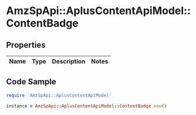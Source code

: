 # AmzSpApi::AplusContentApiModel::ContentBadge

## Properties

Name | Type | Description | Notes
------------ | ------------- | ------------- | -------------

## Code Sample

```ruby
require 'AmzSpApi::AplusContentApiModel'

instance = AmzSpApi::AplusContentApiModel::ContentBadge.new()
```


